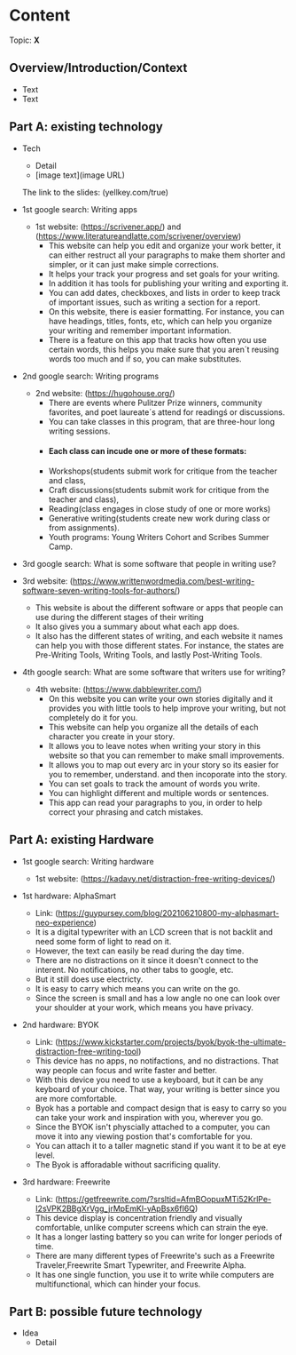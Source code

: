 # Content
Topic: **X**

## Overview/Introduction/Context
* Text
* Text

## Part A: existing technology
* Tech
  * Detail
  * [image text](image URL)
 
  The link to the slides:  (yellkey.com/true) 
  
 * 1st google search: Writing apps
   * 1st website: (https://scrivener.app/) and (https://www.literatureandlatte.com/scrivener/overview) 
     * This website can help you edit and organize your work better, it can either restruct all your paragraphs to make them shorter and simpler, or it can just make simple corrections.
     * It helps your track your progress and set goals for your writing.
     * In addition it has tools for publishing your writing and exporting it.
     * You can add dates, checkboxes, and lists  in order to keep track of important issues, such as writing a section for a report.
     * On this website, there is easier formatting. For instance, you can have headings, titles, fonts, etc, which can help you organize your writing and remember important information.
     * There is a feature on this app that tracks how often you use certain words, this helps you make sure that you aren´t reusing words too much and if so, you can make substitutes. 
    
 * 2nd google search: Writing programs
   * 2nd website: (https://hugohouse.org/)
     * There are events where Pulitzer Prize winners, community favorites, and poet laureate´s attend for readingś or discussions.
     * You can take classes in this program, that are three-hour long writing sessions.
     * #### Each class can incude one or more of these formats:
     *  Workshops(students submit work for critique from the teacher and class,
     *  Craft discussions(students submit work for critique from the teacher and class),
     *  Reading(class engages in close study of one or more works)
     *  Generative writing(students create new work during class or from assignments).
     * Youth programs: Young Writers Cohort and Scribes Summer Camp.
    
 * 3rd google search: What is some software that people in writing use?
  *  3rd website: (https://www.writtenwordmedia.com/best-writing-software-seven-writing-tools-for-authors/)
     *  This website is about the different software or apps that people can use during the different stages of their writing
     *  It also gives you a summary about what each app does.
     *  It also has the different states of writing, and each website it names can help you with those different states. For instance, the states are Pre-Writing Tools, Writing Tools, and lastly Post-Writing Tools.
   
 * 4th google search: What are some software that writers use for writing?
   * 4th website: (https://www.dabblewriter.com/)
     * On this website you can write your own stories digitally and it provides you with little tools to help improve your writing,           but not completely do it for you. 
     * This website can help you organize all the details of each character you create in your story.
     * It allows you to leave notes when writing your story in this website so that you can remember to make small improvements.
     * It allows you to map out every arc in your story so its easier for you to remember, understand. and then incoporate into the          story.
     * You can set goals to track the amount of words you write.
     * You can highlight different and multiple words or sentences.
     * This app can read your paragraphs to you, in order to help correct your phrasing and catch mistakes. 
     


## Part A: existing Hardware

* 1st google search: Writing hardware
  * 1st website: (https://kadavy.net/distraction-free-writing-devices/)

* 1st hardware: AlphaSmart
  * Link: (https://guypursey.com/blog/202106210800-my-alphasmart-neo-experience)
  * It is a digital typewriter with an LCD screen that is not backlit and need some form of light to read on it.
  * However, the text can easily be read during the day time. 
  * There are no distractions on it since it doesn't connect to the interent. No notifications, no other tabs to google, etc.
  * But it still does use electricty.
  * It is easy to carry which means you can write on the go.
  * Since the screen is small and has a low angle no one can look over your  shoulder at your work, which means you have privacy.


* 2nd hardware: BYOK
  * Link: (https://www.kickstarter.com/projects/byok/byok-the-ultimate-distraction-free-writing-tool)
  * This device has no apps, no notifactions, and no distractions. That way people can focus and write faster and better.
  * With this device you need to use a keyboard, but it can be any keyboard of your choice. That way, your writing is better since you are more comfortable. 
  * Byok has a portable and compact design that is easy to carry so you can take your work and inspiration with you, wherever you go.
  * Since the BYOK isn't physcially attached to a computer, you can move it into any viewing postion that's comfortable for you.
  * You can attach it to a taller magnetic stand if you want it to be at eye level.
  * The Byok is afforadable without sacrificing quality.
 

* 3rd hardware: Freewrite
  * Link: (https://getfreewrite.com/?srsltid=AfmBOopuxMTi52KrlPe-I2sVPK2BBgXrVgg_jrMpEmKl-yApBsx6fI6Q)
  * This device display is concentration friendly and visually comfortable, unlike computer screens which can strain the eye.
  *  It has a longer lasting battery so you can write for longer periods of time.
  *  There are many different types of Freewrite's such as a Freewrite Traveler,Freewrite Smart Typewriter, and Freewrite Alpha.
  *  It has one single function, you use it to write while computers are multifunctional, which can hinder your focus. 



## Part B: possible future technology
* Idea
  * Detail
